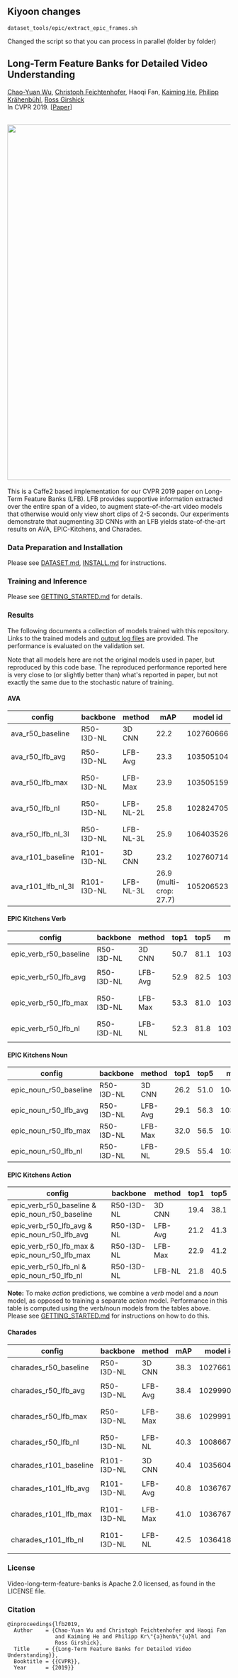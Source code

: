 ## Kiyoon changes

`dataset_tools/epic/extract_epic_frames.sh`

Changed the script so that you can process in parallel (folder by folder)

## Long-Term Feature Banks for Detailed Video Understanding ##

[Chao-Yuan Wu](https://www.cs.utexas.edu/~cywu/),
[Christoph Feichtenhofer](http://feichtenhofer.github.io/),
Haoqi Fan,
[Kaiming He](http://kaiminghe.com),
[Philipp Kr&auml;henb&uuml;hl](http://www.philkr.net/),
[Ross Girshick](http://rossgirshick.info)
<br/>
In CVPR 2019.
[[Paper](https://arxiv.org/abs/1812.05038)]
<br/>
<br/>

<div align="center">
<img src="figs/lfb_concept_figure.jpg" width="800">
</img></div>

<br/>
This is a Caffe2 based implementation
for our CVPR 2019 paper on Long-Term Feature Banks (LFB).
LFB provides supportive
information extracted over the entire span of a video, to
augment state-of-the-art video models that otherwise would
only view short clips of 2-5 seconds.
Our experiments
demonstrate that augmenting 3D CNNs
with an LFB yields state-of-the-art results
on AVA, EPIC-Kitchens, and Charades.

### Data Preparation and Installation
Please see [DATASET.md](DATASET.md), [INSTALL.md](INSTALL.md) for instructions.

### Training and Inference
Please see [GETTING_STARTED.md](GETTING_STARTED.md) for details.

### Results
The following documents a collection of models trained with this repository.
Links to the trained models and [output log files](https://dl.fbaipublicfiles.com/video-long-term-feature-banks/logs/04_2019_logs.tar.gz) are provided.
The performance is evaluated on the validation set.

Note that all models here are not the original models used in paper,
but reproduced by this code base.
The reproduced performance reported here is very close to (or slightly better than) what's reported in paper,
but not exactly the same due to the stochastic nature of training.

#### AVA
| config | backbone | method | mAP | model id | model |
| ------------- | ------------- | ------------- | ------------- | ------------- | ------------- |
| ava_r50_baseline | R50-I3D-NL | 3D CNN | 22.2 | 102760666 | [`model`](https://dl.fbaipublicfiles.com/video-long-term-feature-banks/102760666/model_final.pkl) |
| ava_r50_lfb_avg | R50-I3D-NL | LFB-Avg | 23.3 | 103505104 | [`model`](https://dl.fbaipublicfiles.com/video-long-term-feature-banks/103505104/model_final.pkl), [`lfb model`](https://dl.fbaipublicfiles.com/video-long-term-feature-banks/103505104/lfb_model.pkl) |
| ava_r50_lfb_max | R50-I3D-NL | LFB-Max | 23.9 | 103505159 | [`model`](https://dl.fbaipublicfiles.com/video-long-term-feature-banks/103505159/model_final.pkl), [`lfb model`](https://dl.fbaipublicfiles.com/video-long-term-feature-banks/103505159/lfb_model.pkl) |
| ava_r50_lfb_nl | R50-I3D-NL | LFB-NL-2L | 25.8 | 102824705 | [`model`](https://dl.fbaipublicfiles.com/video-long-term-feature-banks/102824705/model_final.pkl), [`lfb model`](https://dl.fbaipublicfiles.com/video-long-term-feature-banks/102824705/lfb_model.pkl) |
| ava_r50_lfb_nl_3l | R50-I3D-NL | LFB-NL-3L | 25.9 | 106403526 | [`model`](https://dl.fbaipublicfiles.com/video-long-term-feature-banks/106403526/model_final.pkl), [`lfb model`](https://dl.fbaipublicfiles.com/video-long-term-feature-banks/106403526/lfb_model.pkl) |
| ava_r101_baseline | R101-I3D-NL | 3D CNN | 23.2 | 102760714 | [`model`](https://dl.fbaipublicfiles.com/video-long-term-feature-banks/102760714/model_final.pkl) |
| ava_r101_lfb_nl_3l | R101-I3D-NL | LFB-NL-3L | 26.9 (multi-crop: 27.7) | 105206523 | [`model`](https://dl.fbaipublicfiles.com/video-long-term-feature-banks/105206523/model_final.pkl), [`lfb model`](https://dl.fbaipublicfiles.com/video-long-term-feature-banks/105206523/lfb_model.pkl) |

#### EPIC Kitchens Verb
| config | backbone | method | top1 | top5 | model id | model |
| ------------- | ------------- | ------------- | ------------- | ------------- | ------------- | ------------- |
| epic_verb_r50_baseline | R50-I3D-NL | 3D CNN | 50.7 | 81.1 | 103704809 | [`model`](https://dl.fbaipublicfiles.com/video-long-term-feature-banks/103704809/model_final.pkl) |
| epic_verb_r50_lfb_avg | R50-I3D-NL | LFB-Avg | 52.9 | 82.5 | 103777391 | [`model`](https://dl.fbaipublicfiles.com/video-long-term-feature-banks/103777391/model_final.pkl), [`lfb model`](https://dl.fbaipublicfiles.com/video-long-term-feature-banks/103777391/lfb_model.pkl) |
| epic_verb_r50_lfb_max | R50-I3D-NL | LFB-Max | 53.3 | 81.0 | 103777432 | [`model`](https://dl.fbaipublicfiles.com/video-long-term-feature-banks/103777432/model_final.pkl), [`lfb model`](https://dl.fbaipublicfiles.com/video-long-term-feature-banks/103777432/lfb_model.pkl) |
| epic_verb_r50_lfb_nl | R50-I3D-NL | LFB-NL | 52.3 | 81.8 | 103777046 | [`model`](https://dl.fbaipublicfiles.com/video-long-term-feature-banks/103777046/model_final.pkl), [`lfb model`](https://dl.fbaipublicfiles.com/video-long-term-feature-banks/103777046/lfb_model.pkl) |

#### EPIC Kitchens Noun
| config | backbone | method | top1 | top5 | model id | model |
| ------------- | ------------- | ------------- | ------------- | ------------- | ------------- | ------------- |
| epic_noun_r50_baseline | R50-I3D-NL | 3D CNN | 26.2 | 51.0 | 104421642 | [`model`](https://dl.fbaipublicfiles.com/video-long-term-feature-banks/104421642/model_final.pkl) |
| epic_noun_r50_lfb_avg | R50-I3D-NL | LFB-Avg | 29.1 | 56.3 | 103875866 | [`model`](https://dl.fbaipublicfiles.com/video-long-term-feature-banks/103875866/model_final.pkl) |
| epic_noun_r50_lfb_max | R50-I3D-NL | LFB-Max | 32.0 | 56.5 | 103875899 | [`model`](https://dl.fbaipublicfiles.com/video-long-term-feature-banks/103875899/model_final.pkl) |
| epic_noun_r50_lfb_nl | R50-I3D-NL | LFB-NL | 29.5 | 55.4 | 103706990 | [`model`](https://dl.fbaipublicfiles.com/video-long-term-feature-banks/103706990/model_final.pkl) |

#### EPIC Kitchens Action
| config | backbone | method | top1 | top5 |
| ------------- | ------------- | ------------- | ------------- | ------------- |
| epic_verb_r50_baseline & epic_noun_r50_baseline | R50-I3D-NL | 3D CNN | 19.4 | 38.1 |
| epic_verb_r50_lfb_avg & epic_noun_r50_lfb_avg | R50-I3D-NL | LFB-Avg | 21.2 | 41.3 |
| epic_verb_r50_lfb_max & epic_noun_r50_lfb_max | R50-I3D-NL | LFB-Max | 22.9 | 41.2 |
| epic_verb_r50_lfb_nl & epic_noun_r50_lfb_nl | R50-I3D-NL | LFB-NL | 21.8 | 40.5 |

**Note:** To make *action* predictions, we combine a *verb* model and a *noun* model, as opposed to training a separate *action* model.
Performance in this table is computed using the verb/noun models from the tables above.
Please see [GETTING_STARTED.md](https://github.com/facebookresearch/video-long-term-feature-banks/blob/master/GETTING_STARTED.md#evaluating-epic-kitchens-action-predictions)
for instructions on how to do this.


#### Charades
| config | backbone | method | mAP | model id | model |
| ------------- | ------------- | ------------- | ------------- | ------------- | ------------- |
| charades_r50_baseline | R50-I3D-NL | 3D CNN | 38.3 | 102766107 | [`model`](https://dl.fbaipublicfiles.com/video-long-term-feature-banks/102766107/model_final.pkl) |
| charades_r50_lfb_avg | R50-I3D-NL | LFB-Avg | 38.4 | 102999065 | [`model`](https://dl.fbaipublicfiles.com/video-long-term-feature-banks/102999065/model_final.pkl), [`lfb model`](https://dl.fbaipublicfiles.com/video-long-term-feature-banks/102999065/lfb_model.pkl) |
| charades_r50_lfb_max | R50-I3D-NL | LFB-Max | 38.6 | 102999121 | [`model`](https://dl.fbaipublicfiles.com/video-long-term-feature-banks/102999121/model_final.pkl), [`lfb model`](https://dl.fbaipublicfiles.com/video-long-term-feature-banks/102999121/lfb_model.pkl) |
| charades_r50_lfb_nl | R50-I3D-NL | LFB-NL | 40.3 | 100866795 | [`model`](https://dl.fbaipublicfiles.com/video-long-term-feature-banks/100866795/model_final.pkl), [`lfb model`](https://dl.fbaipublicfiles.com/video-long-term-feature-banks/100866795/lfb_model.pkl) |
| charades_r101_baseline | R101-I3D-NL | 3D CNN | 40.4 | 103560426 | [`model`](https://dl.fbaipublicfiles.com/video-long-term-feature-banks/103560426/model_final.pkl) |
| charades_r101_lfb_avg | R101-I3D-NL | LFB-Avg | 40.8 | 103676713 | [`model`](https://dl.fbaipublicfiles.com/video-long-term-feature-banks/103676713/model_final.pkl), [`lfb model`](https://dl.fbaipublicfiles.com/video-long-term-feature-banks/103676713/lfb_model.pkl) |
| charades_r101_lfb_max | R101-I3D-NL | LFB-Max | 41.0 | 103676788 | [`model`](https://dl.fbaipublicfiles.com/video-long-term-feature-banks/103676788/model_final.pkl), [`lfb model`](https://dl.fbaipublicfiles.com/video-long-term-feature-banks/103676788/lfb_model.pkl) |
| charades_r101_lfb_nl | R101-I3D-NL | LFB-NL | 42.5 | 103641815 | [`model`](https://dl.fbaipublicfiles.com/video-long-term-feature-banks/103641815/model_final.pkl), [`lfb model`](https://dl.fbaipublicfiles.com/video-long-term-feature-banks/103641815/lfb_model.pkl) |


### License
Video-long-term-feature-banks is Apache 2.0 licensed, as found in the LICENSE file.


### Citation
```
@inproceedings{lfb2019,
  Author    = {Chao-Yuan Wu and Christoph Feichtenhofer and Haoqi Fan
               and Kaiming He and Philipp Kr\"{a}henb\"{u}hl and
               Ross Girshick},
  Title     = {{Long-Term Feature Banks for Detailed Video Understanding}},
  Booktitle = {{CVPR}},
  Year      = {2019}}
```

